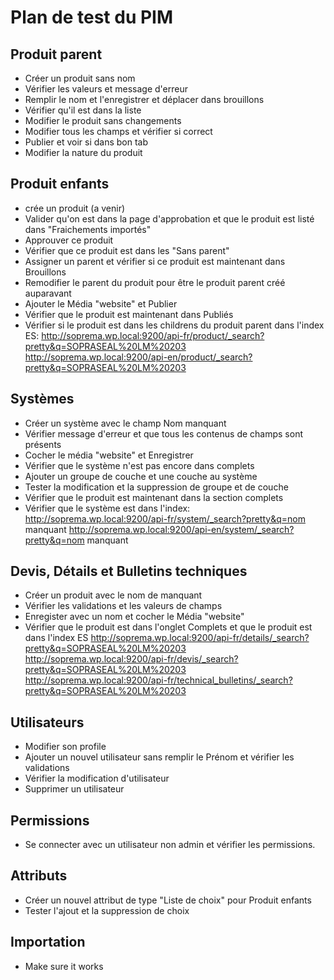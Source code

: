 # Plan de test du PIM

## Produit parent

* Créer un produit sans nom
* Vérifier les valeurs et message d'erreur
* Remplir le nom et l'enregistrer et déplacer dans brouillons
* Vérifier qu'il est dans la liste
* Modifier le produit sans changements
* Modifier tous les champs et vérifier si correct
* Publier et voir si dans bon tab
* Modifier la nature du produit

## Produit enfants

* crée un produit (a venir)
* Valider qu'on est dans la page d'approbation et que le produit est listé dans "Fraichements importés"
* Approuver ce produit
* Vérifier que ce produit est dans les "Sans parent"
* Assigner un parent et vérifier si ce produit est maintenant dans Brouillons
* Remodifier le parent du produit pour être le produit parent créé auparavant
* Ajouter le Média "website" et Publier
* Vérifier que le produit est maintenant dans Publiés
* Vérifier si le produit est dans les childrens du produit parent dans l'index ES:
    http://soprema.wp.local:9200/api-fr/product/_search?pretty&q=SOPRASEAL%20LM%20203
    http://soprema.wp.local:9200/api-en/product/_search?pretty&q=SOPRASEAL%20LM%20203

## Systèmes

* Créer un système avec le champ Nom manquant
* Vérifier message d'erreur et que tous les contenus de champs sont présents
* Cocher le média "website" et Enregistrer
* Vérifier que le système n'est pas encore dans complets
* Ajouter un groupe de couche et une couche au système
* Tester la modification et la suppression de groupe et de couche
* Vérifier que le produit est maintenant dans la section complets
* Vérifier que le système est dans l'index:
    http://soprema.wp.local:9200/api-fr/system/_search?pretty&q=nom manquant
    http://soprema.wp.local:9200/api-en/system/_search?pretty&q=nom manquant

## Devis, Détails et Bulletins techniques

* Créer un produit avec le nom de manquant
* Vérifier les validations et les valeurs de champs
* Enregister avec un nom et cocher le Média "website"
* Vérifier que le produit est dans l'onglet Complets et que le produit est dans l'index ES
    http://soprema.wp.local:9200/api-fr/details/_search?pretty&q=SOPRASEAL%20LM%20203
    http://soprema.wp.local:9200/api-fr/devis/_search?pretty&q=SOPRASEAL%20LM%20203
    http://soprema.wp.local:9200/api-fr/technical_bulletins/_search?pretty&q=SOPRASEAL%20LM%20203

## Utilisateurs

* Modifier son profile
* Ajouter un nouvel utilisateur sans remplir le Prénom et vérifier les validations
* Vérifier la modification d'utilisateur
* Supprimer un utilisateur

## Permissions

* Se connecter avec un utilisateur non admin et vérifier les permissions.

## Attributs

* Créer un nouvel attribut de type "Liste de choix" pour Produit enfants
* Tester l'ajout et la suppression de choix 

## Importation

* Make sure it works
